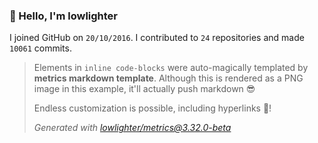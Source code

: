 ### 👋 Hello, I'm lowlighter

I joined GitHub on `20/10/2016`.
I contributed to `24` repositories and made `10061` commits.

> Elements in `inline code-blocks` were auto-magically templated by **metrics markdown template**.
> Although this is rendered as a PNG image in this example, it'll actually push markdown 😎
>
> Endless customization is possible, including hyperlinks 🎉!
>
> *Generated with [lowlighter/metrics@3.32.0-beta](https://github.com/lowlighter/metrics)*
